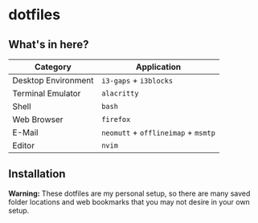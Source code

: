 # dotfiles

## What's in here?

| Category            | Application                                 |
| ------------------- | ------------------------------------------- |
| Desktop Environment | `i3-gaps` + `i3blocks`                      |
| Terminal Emulator   | `alacritty`                                 |
| Shell               | `bash`                                      |
| Web Browser         | `firefox`                                   |
| E-Mail              | `neomutt` + `offlineimap` + `msmtp`         |
| Editor              | `nvim`                                      |


## Installation

**Warning:** These dotfiles are my personal setup, so there are many saved folder locations and web bookmarks that you may not desire in your own setup.
